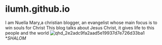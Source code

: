 # ilumh.github.io
I am Nuella Mary,a christian blogger, an evangelist whose main focus is to win souls for Christ
This blog talks about Jesus Christ, it gives life to this people and the world
![qhd_2e2adc9fa2aad5e19937d7e726d33ba1](https://user-images.githubusercontent.com/83229543/116328450-f1f72f00-a7c0-11eb-9d62-af09877a2981.jpg)
**SHALOM*
